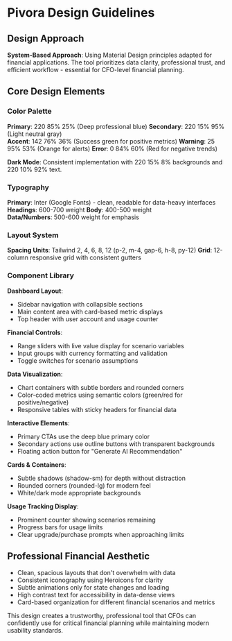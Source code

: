 # Pivora Design Guidelines

## Design Approach
**System-Based Approach**: Using Material Design principles adapted for financial applications. The tool prioritizes data clarity, professional trust, and efficient workflow - essential for CFO-level financial planning.

## Core Design Elements

### Color Palette
**Primary**: 220 85% 25% (Deep professional blue)
**Secondary**: 220 15% 95% (Light neutral gray)  
**Accent**: 142 76% 36% (Success green for positive metrics)
**Warning**: 25 95% 53% (Orange for alerts)
**Error**: 0 84% 60% (Red for negative trends)

**Dark Mode**: Consistent implementation with 220 15% 8% backgrounds and 220 10% 92% text.

### Typography
**Primary**: Inter (Google Fonts) - clean, readable for data-heavy interfaces
**Headings**: 600-700 weight
**Body**: 400-500 weight  
**Data/Numbers**: 500-600 weight for emphasis

### Layout System
**Spacing Units**: Tailwind 2, 4, 6, 8, 12 (p-2, m-4, gap-6, h-8, py-12)
**Grid**: 12-column responsive grid with consistent gutters

### Component Library

**Dashboard Layout**:
- Sidebar navigation with collapsible sections
- Main content area with card-based metric displays
- Top header with user account and usage counter

**Financial Controls**:
- Range sliders with live value display for scenario variables
- Input groups with currency formatting and validation
- Toggle switches for scenario assumptions

**Data Visualization**:
- Chart containers with subtle borders and rounded corners
- Color-coded metrics using semantic colors (green/red for positive/negative)
- Responsive tables with sticky headers for financial data

**Interactive Elements**:
- Primary CTAs use the deep blue primary color
- Secondary actions use outline buttons with transparent backgrounds
- Floating action button for "Generate AI Recommendation"

**Cards & Containers**:
- Subtle shadows (shadow-sm) for depth without distraction
- Rounded corners (rounded-lg) for modern feel
- White/dark mode appropriate backgrounds

**Usage Tracking Display**:
- Prominent counter showing scenarios remaining
- Progress bars for usage limits
- Clear upgrade/purchase prompts when approaching limits

## Professional Financial Aesthetic
- Clean, spacious layouts that don't overwhelm with data
- Consistent iconography using Heroicons for clarity
- Subtle animations only for state changes and loading
- High contrast text for accessibility in data-dense views
- Card-based organization for different financial scenarios and metrics

This design creates a trustworthy, professional tool that CFOs can confidently use for critical financial planning while maintaining modern usability standards.